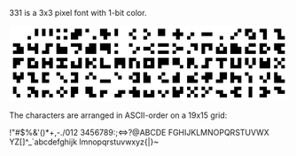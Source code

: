 331 is a 3x3 pixel font with 1-bit color.

![Full character set](preview.png)

The characters are arranged in ASCII-order on a 19x15 grid:

   !"#$%&'()*+,-./012
  3456789:;<=>?@ABCDE
  FGHIJKLMNOPQRSTUVWX
  YZ[\]^_`abcdefghijk
  lmnopqrstuvwxyz{|}~

